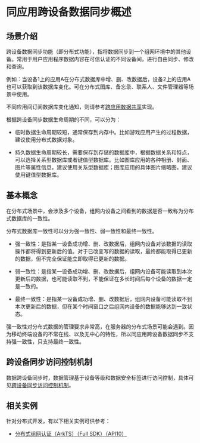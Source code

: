 # 同应用跨设备数据同步概述


## 场景介绍

跨设备数据同步功能（即分布式功能），指将数据同步到一个组网环境中的其他设备。常用于用户应用程序数据内容在可信认证的不同设备间，进行自由同步、修改和查询。

例如：当设备1上的应用A在分布式数据库中增、删、改数据后，设备2上的应用A也可以获取到该数据库变化。可在分布式图库、备忘录、联系人、文件管理器等场景中使用。

不同应用间订阅数据库变化通知，则请参考[跨应用数据共享](data-share-overview.md)实现。

根据跨设备同步数据生命周期的不同，可以分为：

- 临时数据生命周期较短，通常保存到内存中。比如游戏应用产生的过程数据，建议使用分布式数据对象。

- 持久数据生命周期较长，需要保存到存储的数据库中，根据数据关系和特点，可以选择关系型数据库或者键值型数据库。比如图库应用的各种相册、封面、图片等属性信息，建议使用关系型数据库；图库应用的具体图片缩略图，建议使用键值型数据库。


## 基本概念

在分布式场景中，会涉及多个设备，组网内设备之间看到的数据是否一致称为分布式数据库的一致性。


分布式数据库一致性可以分为强一致性、弱一致性和最终一致性。


- 强一致性：是指某一设备成功增、删、改数据后，组网内设备对该数据的读取操作都将得到更新后的值。对于已改变写的数据的读取，最终都能取得已更新的数据，但不完全保证能立即取得已更新的数据。

- 弱一致性：是指某一设备成功增、删、改数据后，组网内设备可能读取到本次更新后的数据，也可能读取不到，不能保证在多长时间后每个设备的数据一定是一致的。

- 最终一致性：是指某一设备成功增、删、改数据后，组网内设备可能读取不到本次更新后的数据，但在某个时间窗口之后组网内设备的数据能够达到一致状态。


强一致性对分布式数据的管理要求非常高，在服务器的分布式场景可能会遇到。因为移动终端设备的不常在线、以及无中心的特性，所以同应用跨设备数据同步不支持强一致性，只支持最终一致性。


## 跨设备同步访问控制机制

数据跨设备同步时，数据管理基于设备等级和数据安全标签进行访问控制，具体可见[跨设备同步访问控制机制](access-control-by-device-and-data-level.md#跨设备同步访问控制机制)。

## 相关实例

针对分布式开发，有以下相关实例可供参考：

- [分布式组网认证（ArkTS）（Full SDK）（API10）](https://gitee.com/openharmony/applications_app_samples/tree/OpenHarmony-5.0-Beta1/code/SystemFeature/DistributedAppDev/DistributedAuthentication)